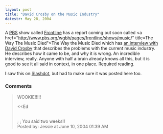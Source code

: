 ```yaml
---
layout: post
title: "David Crosby on the Music Industry"
datestr: May 28, 2004
---
```


A <a href="http://www.pbs.orb/">PBS</a> show called <a href="http://www.pbs.org/wgbh/pages/frontline/">Frontline</a> has a report coming out soon called <a href="http://www.pbs.org/wgbh/pages/frontline/shows/music/" title=The Way The Music Died">The Way the Music Died</a> which has <a href="http://www.pbs.org/wgbh/pages/frontline/shows/music/interviews/crosby.html">an interview with David Crosby</a> that describes the problems with the current music industry.  He describes how it came to be, and why it is wrong.  An incredible interview, really.  Anyone with half a brain already knows all this, but it is good to see it all said in context, in one place.  Required reading.

I saw this on <a href="http://slashdot.org/" title="News for nerds, stuff that matters">Slashdot</a>, but had to make sure it was posted here too.

### Comments

<blockquote>
WOOKIE!!!!!

&lt;&lt;Ed

<br />
;   ;  You said two weeks!!
<div class="comment-meta">Posted by: Jessie at June 10, 2004 01:39 AM</div> </blockquote>

